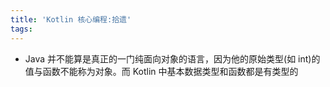 ```yaml
---
title: 'Kotlin 核心编程:拾遗'
tags:
---
```




* Java 并不能算是真正的一门纯面向对象的语言，因为他的原始类型(如 int)的值与函数不能称为对象。而 Kotlin 中基本数据类型和函数都是有类型的